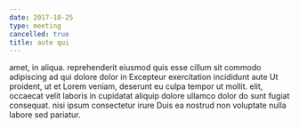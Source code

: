 ```yaml
---
date: 2017-10-25
type: meeting
cancelled: true
title: aute qui
---
```

amet, in aliqua. reprehenderit eiusmod quis esse cillum sit commodo adipiscing ad qui dolore dolor in Excepteur exercitation incididunt aute Ut proident, ut et Lorem veniam, deserunt eu culpa tempor ut mollit. elit, occaecat velit laboris in cupidatat aliquip dolore ullamco dolor do sunt fugiat consequat. nisi ipsum consectetur irure Duis ea nostrud non voluptate nulla labore sed pariatur.